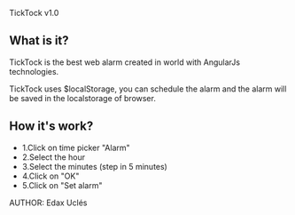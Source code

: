 TickTock v1.0

What is it?
---------------------
TickTock is the best web alarm created in world with AngularJs technologies.

TickTock uses $localStorage, you can schedule the alarm and the alarm will be saved 
in the localstorage of browser. 

How it's work?
---------------------
* 1.Click on time picker "Alarm"
* 2.Select the hour
* 3.Select the minutes (step in 5 minutes)
* 4.Click on "OK"
* 5.Click on "Set alarm" 

AUTHOR: Edax Uclés 
